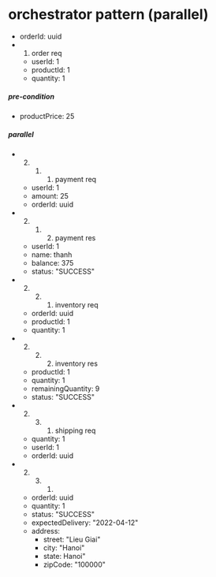 # orchestrator pattern (parallel)

- orderId: uuid
- 1. order req
    - userId: 1
    - productId: 1
    - quantity: 1

##### pre-condition
- productPrice: 25

##### parallel
- 2. 1. 1. payment req
    - userId: 1
    - amount: 25
    - orderId: uuid

- 2. 1. 2. payment res
    - userId: 1
    - name: thanh
    - balance: 375
    - status: "SUCCESS"

- 2. 2. 1. inventory req
    - orderId: uuid
    - productId: 1
    - quantity: 1

- 2. 2. 2. inventory res
    - productId: 1
    - quantity: 1
    - remainingQuantity: 9
    - status: "SUCCESS"

- 2. 3. 1. shipping req
    - quantity: 1
    - userId: 1
    - orderId: uuid

- 2. 3. 1.
    - orderId: uuid
    - quantity: 1
    - status: "SUCCESS"
    - expectedDelivery: "2022-04-12"
    - address:
        - street: "Lieu Giai"
        - city: "Hanoi"
        - state: Hanoi"
        - zipCode: "100000"